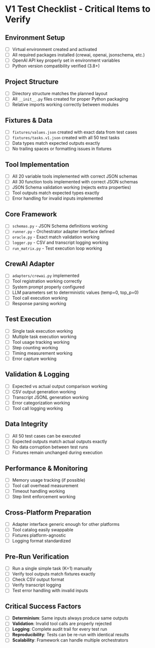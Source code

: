 # V1 Test Checklist - Critical Items to Verify

## Environment Setup
- [ ] Virtual environment created and activated
- [ ] All required packages installed (crewai, openai, jsonschema, etc.)
- [ ] OpenAI API key properly set in environment variables
- [ ] Python version compatibility verified (3.8+)

## Project Structure
- [ ] Directory structure matches the planned layout
- [ ] All `__init__.py` files created for proper Python packaging
- [ ] Relative imports working correctly between modules

## Fixtures & Data
- [ ] `fixtures/values.json` created with exact data from test cases
- [ ] `fixtures/tasks.v1.json` created with all 50 test tasks
- [ ] Data types match expected outputs exactly
- [ ] No trailing spaces or formatting issues in fixtures

## Tool Implementation
- [ ] All 20 variable tools implemented with correct JSON schemas
- [ ] All 30 function tools implemented with correct JSON schemas
- [ ] JSON Schema validation working (rejects extra properties)
- [ ] Tool outputs match expected types exactly
- [ ] Error handling for invalid inputs implemented

## Core Framework
- [ ] `schemas.py` - JSON Schema definitions working
- [ ] `runner.py` - Orchestrator adapter interface defined
- [ ] `oracle.py` - Exact match validation working
- [ ] `logger.py` - CSV and transcript logging working
- [ ] `run_matrix.py` - Test execution loop working

## CrewAI Adapter
- [ ] `adapters/crewai.py` implemented
- [ ] Tool registration working correctly
- [ ] System prompt properly configured
- [ ] LLM parameters set to deterministic values (temp=0, top_p=0)
- [ ] Tool call execution working
- [ ] Response parsing working

## Test Execution
- [ ] Single task execution working
- [ ] Multiple task execution working
- [ ] Tool usage tracking working
- [ ] Step counting working
- [ ] Timing measurement working
- [ ] Error capture working

## Validation & Logging
- [ ] Expected vs actual output comparison working
- [ ] CSV output generation working
- [ ] Transcript JSONL generation working
- [ ] Error categorization working
- [ ] Tool call logging working

## Data Integrity
- [ ] All 50 test cases can be executed
- [ ] Expected outputs match actual outputs exactly
- [ ] No data corruption between test runs
- [ ] Fixtures remain unchanged during execution

## Performance & Monitoring
- [ ] Memory usage tracking (if possible)
- [ ] Tool call overhead measurement
- [ ] Timeout handling working
- [ ] Step limit enforcement working

## Cross-Platform Preparation
- [ ] Adapter interface generic enough for other platforms
- [ ] Tool catalog easily swappable
- [ ] Fixtures platform-agnostic
- [ ] Logging format standardized

## Pre-Run Verification
- [ ] Run a single simple task (K=1) manually
- [ ] Verify tool outputs match fixtures exactly
- [ ] Check CSV output format
- [ ] Verify transcript logging
- [ ] Test error handling with invalid inputs

## Critical Success Factors
- [ ] **Determinism**: Same inputs always produce same outputs
- [ ] **Validation**: Invalid tool calls are properly rejected
- [ ] **Logging**: Complete audit trail for every test run
- [ ] **Reproducibility**: Tests can be re-run with identical results
- [ ] **Scalability**: Framework can handle multiple orchestrators
